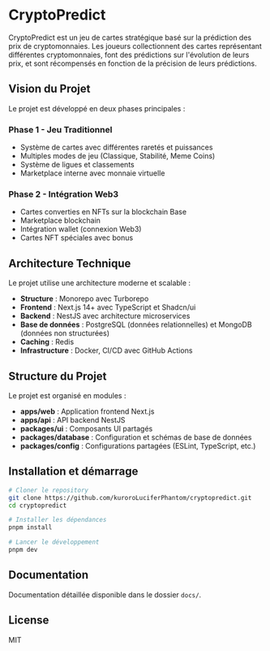 # CryptoPredict

CryptoPredict est un jeu de cartes stratégique basé sur la prédiction des prix de cryptomonnaies. Les joueurs collectionnent des cartes représentant différentes cryptomonnaies, font des prédictions sur l'évolution de leurs prix, et sont récompensés en fonction de la précision de leurs prédictions.

## Vision du Projet

Le projet est développé en deux phases principales :

### Phase 1 - Jeu Traditionnel
- Système de cartes avec différentes raretés et puissances
- Multiples modes de jeu (Classique, Stabilité, Meme Coins)
- Système de ligues et classements
- Marketplace interne avec monnaie virtuelle

### Phase 2 - Intégration Web3
- Cartes converties en NFTs sur la blockchain Base
- Marketplace blockchain
- Intégration wallet (connexion Web3)
- Cartes NFT spéciales avec bonus

## Architecture Technique

Le projet utilise une architecture moderne et scalable :

- **Structure** : Monorepo avec Turborepo
- **Frontend** : Next.js 14+ avec TypeScript et Shadcn/ui
- **Backend** : NestJS avec architecture microservices
- **Base de données** : PostgreSQL (données relationnelles) et MongoDB (données non structurées)
- **Caching** : Redis
- **Infrastructure** : Docker, CI/CD avec GitHub Actions

## Structure du Projet

Le projet est organisé en modules :
- **apps/web** : Application frontend Next.js
- **apps/api** : API backend NestJS
- **packages/ui** : Composants UI partagés
- **packages/database** : Configuration et schémas de base de données
- **packages/config** : Configurations partagées (ESLint, TypeScript, etc.)

## Installation et démarrage

```bash
# Cloner le repository
git clone https://github.com/kuroroLuciferPhantom/cryptopredict.git
cd cryptopredict

# Installer les dépendances
pnpm install

# Lancer le développement
pnpm dev
```

## Documentation

Documentation détaillée disponible dans le dossier `docs/`.

## License

MIT
